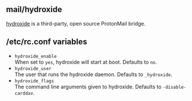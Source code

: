 ## mail/hydroxide

[hydroxide](https://github.com/emersion/hydroxide) is a third-party,
open source ProtonMail bridge.

## /etc/rc.conf variables

* `hydroxide_enable`<br>
  When set to `yes`, hydroxide will start at boot. Defaults to `no`.
* `hydroxide_user`<br>
  The user that runs the hydroxide daemon. Defaults to `_hydroxide`.
* `hydroxide_flags`<br>
  The command line arguments given to hydroxide. Defaults to `-disable-carddav`.
